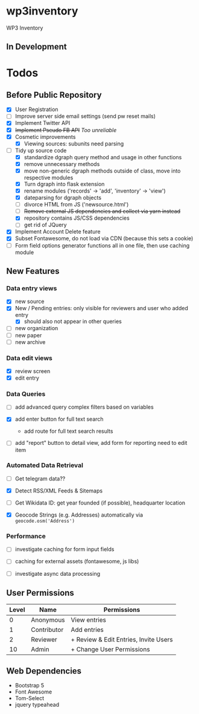 # wp3inventory
WP3 Inventory

## In Development

# Todos

## Before Public Repository

- [x] User Registration
- [ ] Improve server side email settings (send pw reset mails)
- [x] Implement Twitter API
- [x] ~~Implement Pseudo FB API~~ *Too unreliable*
- [x] Cosmetic improvements
  - [x] Viewing sources: subunits need parsing
- [ ] Tidy up source code
  - [x] standardize dgraph query method and usage in other functions
  - [x] remove unnecessary methods
  - [x] move non-generic dgraph methods outside of class, move into respective modules
  - [x] Turn dgraph into flask extension
  - [x] rename modules ('records' -> 'add', 'inventory' -> 'view')
  - [x] dateparsing for dgraph objects
  - [ ] divorce HTML from JS ('newsource.html')
  - [ ] ~~Remove external JS dependencies and collect via yarn instead~~
  - [x] repository contains JS/CSS dependencies
  - [ ] get rid of JQuery
- [x] Implement Account Delete feature
- [x] Subset Fontawesome, do not load via CDN (because this sets a cookie)
- [ ] Form field options generator functions all in one file, then use caching module

## New Features


### Data entry views
- [x] new source
- [x] New / Pending entries: only visible for reviewers and user who added entry
  - [x] should also not appear in other queries
- [ ] new organization
- [ ] new paper
- [ ] new archive

### Data edit views

- [x] review screen
- [x] edit entry

### Data Queries

- [ ] add advanced query complex filters based on variables
- [x] add enter button for full text search
  - add route for full text search results
- [ ] add "report" button to detail view, add form for reporting need to edit item


### Automated Data Retrieval
- [ ] Get telegram data??
- [x] Detect RSS/XML Feeds & Sitemaps
- [ ] Get Wikidata ID: get year founded (if possible), headquarter location
- [x] Geocode Strings (e.g. Addresses) automatically via `geocode.osm('Address')`


### Performance

- [ ] investigate caching for form input fields
- [ ] caching for external assets (fontawesome, js libs)
- [ ] investigate async data processing



## User Permissions

Level | Name | Permissions
------|------|------------
0     | Anonymous | View entries
1     | Contributor  | Add entries
2     | Reviewer | + Review & Edit Entries, Invite Users
10    | Admin   | + Change User Permissions 


## Web Dependencies

- Bootstrap 5
- Font Awesome
- Tom-Select
- jquery typeahead
